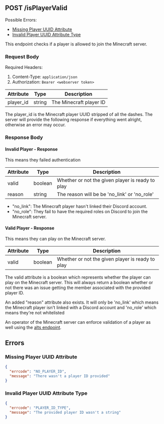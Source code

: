 ## POST /isPlayerValid
Possible Errors:
 * [Missing Player UUID Attribute](#Missing-Player-UUID-Attribute)
 * [Invalid Player UUID Attribute Type](#Invalid-Player-UUID-Attribute-Type)

This endpoint checks if a player is allowed to join the Minecraft server.

### Request Body
Required Headers:
 1. Content-Type: `application/json`
 2. Authorization: `Bearer <webserver token>` 

| Attribute | Type   | Description             |
|-----------|--------|-------------------------|
| player_id | string | The Minecraft player ID |

The player_id is the Minecraft player UUID stripped of all the dashes. The
server will provide the following response if everything went alright, 
otherwise an error may occur.


### Response Body

#### Invalid Player - Response
This means they failed authentication

| Attribute | Type    | Description                                      |
|-----------|---------|--------------------------------------------------|
| valid     | boolean | Whether or not the given player is ready to play |
| reason    | string  | The reason will be be 'no_link' or 'no_role'     |

 - "no_link": The Minecraft player hasn't linked their Discord account.
 - "no_role": They fail to have the required roles on Discord to join the
  Minecraft server.

#### Valid Player - Response
This means they can play on the Minecraft server.

| Attribute | Type    | Description                                      |
|-----------|---------|--------------------------------------------------|
| valid     | boolean | Whether or not the given player is ready to play |


The valid attribute is a boolean which represents whether the player can
play on the Minecraft server. This will always return a boolean whether or
not there was an issue getting the member associated with the provided
player ID.

An added "reason" attribute also exists. It will only be 'no_link' which
means the Minecraft player isn't linked with a Discord account and 'no_role'
which means they're not whitelisted 

An operator of the Minecraft server can enforce validation of a player as
well using the [alts endpoint](./Alt%20Accounts.md).

## Errors

### Missing Player UUID Attribute
```json
{
  "errcode": "NO_PLAYER_ID",
  "message": "There wasn't a player ID provided"
}
```

### Invalid Player UUID Attribute Type
```json
{
  "errcode": "PLAYER_ID_TYPE",
  "message": "The provided player ID wasn't a string"
}
```
